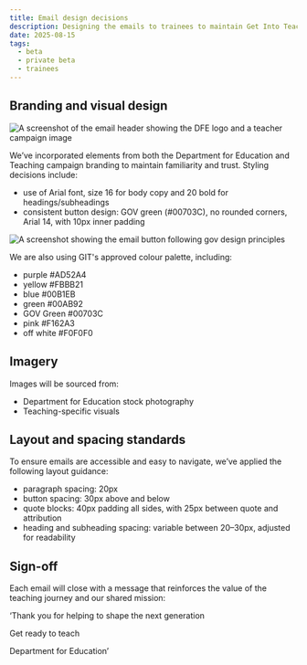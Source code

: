 ```yaml
---
title: Email design decisions
description: Designing the emails to trainees to maintain Get Into Teaching branding.
date: 2025-08-15
tags:
  - beta
  - private beta
  - trainees
---
```


## Branding and visual design

![A screenshot of the email header showing the DFE logo and a teacher campaign image](emailheader.png)

We’ve incorporated elements from both the Department for Education and Teaching campaign branding to maintain familiarity and trust. Styling decisions include:

* use of Arial font, size 16 for body copy and 20 bold for headings/subheadings
* consistent button design: GOV green (#00703C), no rounded corners, Arial 14, with 10px inner padding

![A screenshot showing the email button following gov design principles](emailbutton.png)

We are also using GIT's approved colour palette, including:

* purple #AD52A4
* yellow #FBBB21
* blue #00B1EB
* green #00AB92
* GOV Green #00703C
* pink #F162A3
* off white #F0F0F0

## Imagery

Images will be sourced from:

* Department for Education stock photography
* Teaching-specific visuals

## Layout and spacing standards

To ensure emails are accessible and easy to navigate, we’ve applied the following layout guidance:

* paragraph spacing: 20px
* button spacing: 30px above and below
* quote blocks: 40px padding all sides, with 25px between quote and attribution
* heading and subheading spacing: variable between 20–30px, adjusted for readability

## Sign-off

Each email will close with a message that reinforces the value of the teaching journey and our shared mission:

‘Thank you for helping to shape the next generation  

Get ready to teach  

Department for Education’
